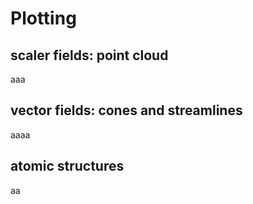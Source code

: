 # Plotting

## scaler fields: point cloud

aaa

## vector fields: cones and streamlines

aaaa

## atomic structures

aa

